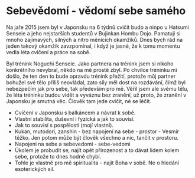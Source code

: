 # Sebevědomí - vědomí sebe samého

Na jaře 2015 jsem byl v Japonsku na 6 týdnů cvičit budo a ninpo u Hatsumi Senseie a jeho nejstarších studentů v Bujinkan Hombu Dojo. Pamatuji si mnoho zajímavých, silných a nitro měnících okamžíků. Dnes bych rád na jeden takový okamžik zavzpomínal, i když je jasné, že k tomu momentu vedla léta cvičení a práce na sobě.

Byl trénink Noguchi Senseie. Jako partnera na trénink jsem si nikoho konkrétního nevybral, někdo na mě prostě zbyl. Po chvilce tréninku mi došlo, že ten den to bude opravdu trénink přežití, protože můj partner bohužel své tělo příliš neovládal, zato síly měl dost na rozdávání, čímž byl nebezpečím jak pro sebe, tak především pro mě. Věřil jsem ale svému tělu, že léta tréninku budou vidět a vyváznu bez zranění, už proto, že zranění v Japonsku je smutná věc. Člověk tam jede cvičit, né se léčit.

- Cvičení v Japonsku s balkáncem a návrat k sobě.
- Vlastní stabilita, duševní i fyzická a jak to souvisí.
- Jak to souvisí s pospělostí (mojí vlastní).
- Kukan, mutodori, zanshin - bez napojení na sebe - prostor - Vesmír těžko. Jen potom může být člověk všechno a nic, tančit v prostoru.
- Napojeni na sebe a sebevedomi - sebe-vedomi
- Úkolem je probudit se, najít opět přirozenost a to dávat lidem kolem sebe, protože to dnes hodně chybí.
- Tohle je vlastně pro mě spiritualita - najít Boha v sobě. Ne o hledání esoterických sil.
